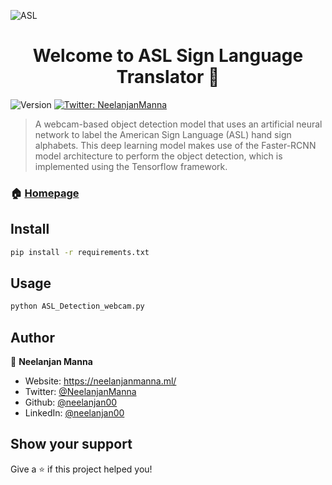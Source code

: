 ![ASL](https://firebasestorage.googleapis.com/v0/b/neelanjan-manna.appspot.com/o/project-images%2F1_MLudTwKUYiCYQE0cV7p6aQ.png?alt=media&token=6fd2fee2-956a-4292-88b0-09a5dd804342)
<h1 align="center">Welcome to ASL Sign Language Translator 👋</h1>
<p>
  <img alt="Version" src="https://img.shields.io/badge/version-1.0-blue.svg?cacheSeconds=2592000" />
  <a href="https://twitter.com/NeelanjanManna" target="_blank">
    <img alt="Twitter: NeelanjanManna" src="https://img.shields.io/twitter/follow/NeelanjanManna.svg?style=social" />
  </a>
</p>

> A webcam-based object detection model that uses an artificial neural network to label the American Sign Language (ASL) hand sign alphabets. This deep learning model makes use of the Faster-RCNN model architecture to perform the object detection, which is implemented using the Tensorflow framework.

### 🏠 [Homepage](https://github.com/neelanjan00/ASL-Sign-Language-CV)

## Install

```sh
pip install -r requirements.txt
```

## Usage

```sh
python ASL_Detection_webcam.py
```

## Author

👤 **Neelanjan Manna**

* Website: https://neelanjanmanna.ml/
* Twitter: [@NeelanjanManna](https://twitter.com/NeelanjanManna)
* Github: [@neelanjan00](https://github.com/neelanjan00)
* LinkedIn: [@neelanjan00](https://linkedin.com/in/neelanjan00)

## Show your support

Give a ⭐️ if this project helped you!

